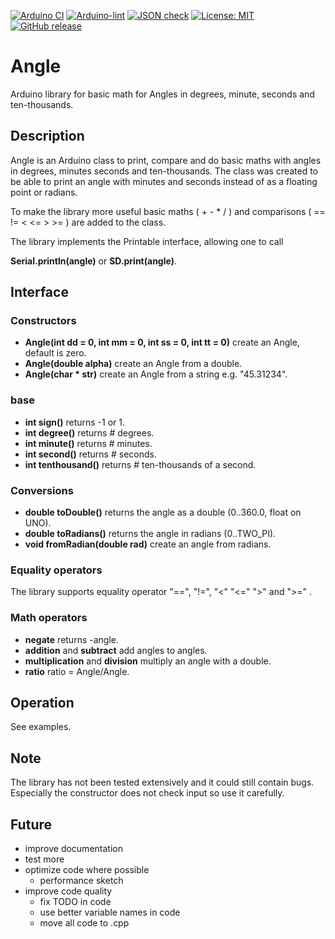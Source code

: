 
[![Arduino CI](https://github.com/RobTillaart/Angle/workflows/Arduino%20CI/badge.svg)](https://github.com/marketplace/actions/arduino_ci)
[![Arduino-lint](https://github.com/RobTillaart/Angle/actions/workflows/arduino-lint.yml/badge.svg)](https://github.com/RobTillaart/Angle/actions/workflows/arduino-lint.yml)
[![JSON check](https://github.com/RobTillaart/Angle/actions/workflows/jsoncheck.yml/badge.svg)](https://github.com/RobTillaart/Angle/actions/workflows/jsoncheck.yml)
[![License: MIT](https://img.shields.io/badge/license-MIT-green.svg)](https://github.com/RobTillaart/Angle/blob/master/LICENSE)
[![GitHub release](https://img.shields.io/github/release/RobTillaart/Angle.svg?maxAge=3600)](https://github.com/RobTillaart/Angle/releases)


# Angle

Arduino library for basic math for Angles in degrees, minute, seconds and ten-thousands.


## Description

Angle is an Arduino class to print, compare and do basic maths with angles
in degrees, minutes seconds and ten-thousands. The class was created to be
able to print an angle with minutes and seconds instead of as a floating point
or radians.

To make the library more useful basic maths ( + - \* / ) 
and comparisons ( == != < <= > >= ) are added to the class.

The library implements the Printable interface, allowing one to call

**Serial.println(angle)** or **SD.print(angle)**.


## Interface

### Constructors

- **Angle(int dd = 0, int mm = 0, int ss = 0, int tt = 0)** create an Angle, default is zero.
- **Angle(double alpha)** create an Angle from a double.
- **Angle(char \* str)** create an Angle from a string e.g. "45.31234".


### base

- **int sign()** returns -1 or 1.
- **int degree()** returns # degrees.
- **int minute()** returns # minutes.
- **int second()** returns # seconds.
- **int tenthousand()** returns # ten-thousands of a second.


### Conversions

- **double toDouble()** returns the angle as a double (0..360.0, float on UNO).
- **double toRadians()** returns the angle in radians (0..TWO_PI).
- **void fromRadian(double rad)** create an angle from radians.


### Equality operators

The library supports equality operator "==", "!=", "<" "<=" ">" and ">=" .


### Math operators

- **negate** returns -angle.
- **addition** and **subtract** add angles to angles.
- **multiplication** and **division** multiply an angle with a double.
- **ratio**  ratio = Angle/Angle.


## Operation

See examples.


## Note

The library has not been tested extensively and it could still contain
bugs. Especially the constructor does not check input so use it carefully.


## Future

- improve documentation
- test more
- optimize code where possible
  - performance sketch
- improve code quality
  - fix TODO in code
  - use better variable names in code
  - move all code to .cpp


